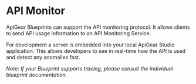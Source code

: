 # API Monitor

ApiGear Blueprints can support the API monitoring protocol. It allows clients to send API usage information to an API Monitoring Service.

For development a server is embedded into your local ApiGear Studio application. This allows developers to see in real-time how the API is used and detect any anomalies fast.

_Note: If your Blueprint supports tracing, please consult the individual blueprint documentation._
